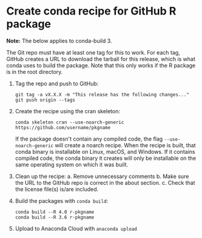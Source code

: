 # Create conda recipe for GitHub R package

**Note:** The below applies to conda-build 3.

The Git repo must have at least one tag for this to work. For each tag, GitHub
creates a URL to download the tarball for this release, which is what conda uses
to build the package. Note that this only works if the R package is in the root
directory.

1. Tag the repo and push to GitHub:

    ```
    git tag -a vX.X.X -m "This release has the following changes..."
    git push origin --tags
    ```

1. Create the recipe using the cran skeleton:

    ```
    conda skeleton cran --use-noarch-generic https://github.com/username/pkgname
    ```

    If the package doesn't contain any compiled code, the flag
    `--use-noarch-generic` will create a noarch recipe. When the recipe is
    built, that conda binary is installable on Linux, macOS, and Windows. If it
    contains compiled code, the conda binary it creates will only be installable
    on the same operating system on which it was built.

1. Clean up the recipe:
    a. Remove unnecessary comments
    b. Make sure the URL to the GitHub repo is correct in the about section.
    c. Check that the license file(s) is/are included.

1. Build the packages with `conda build`:

    ```
    conda build --R 4.0 r-pkgname
    conda build --R 3.6 r-pkgname
    ```

1. Upload to Anaconda Cloud with `anaconda upload`
